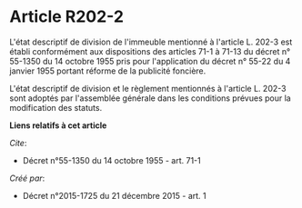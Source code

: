 # Article R202-2

L'état descriptif de division de l'immeuble mentionné à l'article L. 202-3 est établi conformément aux dispositions des
articles 71-1 à 71-13 du décret n° 55-1350 du 14 octobre 1955 pris pour l'application du décret n° 55-22 du 4 janvier 1955
portant réforme de la publicité foncière. 

L'état descriptif de division et le règlement mentionnés à l'article L. 202-3 sont adoptés par l'assemblée générale dans les
conditions prévues pour la modification des statuts.

**Liens relatifs à cet article**

_Cite_:

  - Décret n°55-1350 du 14 octobre 1955 - art. 71-1

_Créé par_:

  - Décret n°2015-1725 du 21 décembre 2015 - art. 1
